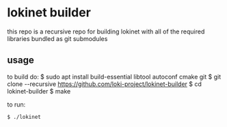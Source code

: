 # lokinet builder

this repo is a recursive repo for building lokinet with all of the required libraries bundled as git submodules

## usage

to build do:
    $ sudo apt install build-essential libtool autoconf cmake git
    $ git clone --recursive https://github.com/loki-project/lokinet-builder
    $ cd lokinet-builder
    $ make

to run:

    $ ./lokinet
